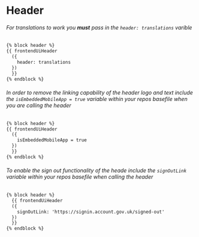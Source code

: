 # Header

###### For translations to work you __must__ pass in the `header: translations` varible
```html
{% block header %}
{{ frontendUiHeader
  ({
    header: translations
  })
  }}
{% endblock %}
```

###### In order to remove the linking capability of the header logo and text include the `isEmbeddedMobileApp = true` variable within your repos basefile when you are calling the header
```html
{% block header %}
{{ frontendUiHeader
  ({
    isEmbeddedMobileApp = true
  })
  }}
{% endblock %}
```

###### To enable the sign out functionality of the heade include the `signOutLink` variable within your repos basefile when calling the header
```html
{% block header %}
  {{ frontendUiHeader
  ({
    signOutLink: 'https://signin.account.gov.uk/signed-out'
  })
  }}
{% endblock %}
```
